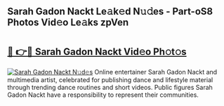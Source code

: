## Sarah Gadon Nackt Le𝚊k𝚎d N𝚞𝚍es - Part-oS8 Photos Vid𝚎o Le𝚊ks zpVen

# <h2><a href="http://fbaiwi9.evod.top/?m=Sarah+Gadon+Nackt">🔗 👉🔴 Sarah Gadon Nackt Vid𝚎o Ph𝚘t𝚘s</a></h2>

[![Sarah Gadon Nackt N𝚞d𝚎s](https://i.imgur.com/8V9OHl7.gif)](http://fbaiwi9.evod.top/?m=Sarah+Gadon+Nackt)
Online entertainer Sarah Gadon Nackt and multimedia artist, celebrated for publishing dance and lifestyle material through trending dance routines and short videos. Public figures Sarah Gadon Nackt have a responsibility to represent their communities. 
